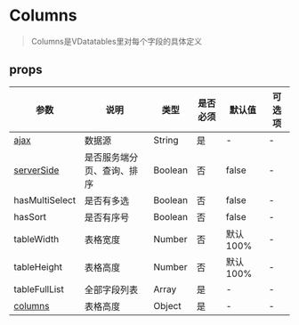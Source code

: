 # Columns

> Columns是VDatatables里对每个字段的具体定义

## props

| 参数 | 说明 | 类型 | 是否必须 | 默认值 | 可选项 |
|---|---|---|---|---|---|
| [ajax](/deploy)  | 数据源 | String | 是 | - | - |
| [serverSide](/deploy)  | 是否服务端分页、查询、排序 | Boolean | 否 | false | - |
| hasMultiSelect  | 是否有多选 | Boolean | 否 | false | - |
| hasSort  | 是否有序号 | Boolean | 否 | false | - |
| tableWidth | 表格宽度 | Number | 否 | 默认100% | - |
| tableHeight  | 表格高度 | Number | 否 | 默认100% | - |
| tableFullList  | 全部字段列表 | Array | 是 | - | - |
| [columns](/columns)  | 表格高度 | Object | 是 | - | - |